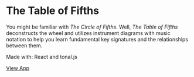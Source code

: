 # The Table of Fifths
You might be familiar with *The Circle of Fifths*. Well, *The Table of Fifths* deconstructs the wheel and utilizes instrument diagrams with music notation to help you learn fundamental key signatures and the relationships between them.

Made with: React and tonal.js

[View App](https://mwicks7.github.io/the-table-of-fifths/)


